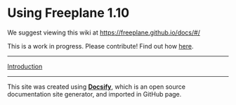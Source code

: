 # Using Freeplane 1.10

We suggest viewing this wiki at https://freeplane.github.io/docs/#/

This is a work in progress. Please contribute! Find out how [here](contribute.md).

---

[Introduction](introduction.md)

<!--
[Understand the Freeplane interface](understanding-interface.md)

[Working with mind-map files](working-w-mind-map-files.md)

[Understanding nodes](understanding-nodes.md)

[Adding and removing nodes](add-remove-nodes.md)

[Editing nodes](editing-nodes.md)

[Selecting nodes](selecting-nodes.md)

[Moving and organizing nodes](moving-nodes.md)

[Node links](node-links.md)

[Filtering nodes](filtering-nodes.md)

[Searching nodes](searching-nodes.md)

[Formatting maps and nodes](formatting-maps-nodes.md)

[Styles](styles.md)

[CSS for HTML/Markdown](css-for-html-or-markdown.md)

[Templates](templates.md)

[Navigating the map](navigating-map.md)

[Using icons](using-icons.md)

[Using images](using-images.md)

[Customizing Freeplane](customizing-freeplane.md)

[Task and project management](task-project-management.md)

[Presentations](presentations.md)

[Sharing and printing mind maps](sharing-printing-mind-maps.md)

[Using Freeplane with other applications](using-freeplane-other-apps.md)

[Programming scripts and plugins](scripts-addons-plugins.md)

[Other topics](other-topics.md)

[Reference information](reference-info.md)
-->
---

This site was created using [**Docsify**](https://docsify.js.org), which is an open source documentation site generator, and imported in GitHub page. 
